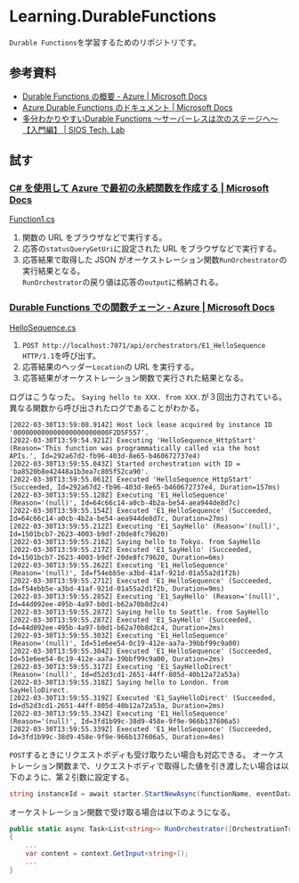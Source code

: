 # Learning.DurableFunctions

`Durable Functions`を学習するためのリポジトリです。

## 参考資料

- [Durable Functions の概要 \- Azure \| Microsoft Docs](https://docs.microsoft.com/ja-jp/azure/azure-functions/durable/durable-functions-overview?tabs=csharp)
- [Azure Durable Functions のドキュメント \| Microsoft Docs](https://docs.microsoft.com/ja-jp/azure/azure-functions/durable/)
- [多分わかりやすいDurable Functions 〜サーバーレスは次のステージへ〜【入門編】 \| SIOS Tech\. Lab](https://tech-lab.sios.jp/archives/12991)

## 試す

### [C\# を使用して Azure で最初の永続関数を作成する \| Microsoft Docs](https://docs.microsoft.com/ja-jp/azure/azure-functions/durable/durable-functions-create-first-csharp?pivots=code-editor-visualstudio)

[Function1.cs](/Learning.DurableFunctions/Function1.cs)

1. 関数の URL をブラウザなどで実行する。
1. 応答の`statusQueryGetUri`に設定された URL をブラウザなどで実行する。
1. 応答結果で取得した JSON がオーケストレーション関数`RunOrchestrator`の実行結果となる。  
   `RunOrchestrator`の戻り値は応答の`output`に格納される。

### [Durable Functions での関数チェーン \- Azure \| Microsoft Docs](https://docs.microsoft.com/ja-jp/azure/azure-functions/durable/durable-functions-sequence?tabs=csharp)

[HelloSequence.cs](/Learning.DurableFunctions/HelloSequence.cs)

1. `POST http://localhost:7071/api/orchestrators/E1_HelloSequence HTTP/1.1`を呼び出す。
1. 応答結果のヘッダー`Location`の URL を実行する。
1. 応答結果がオーケストレーション関数で実行された結果となる。

ログはこうなった。
`Saying hello to XXX. from XXX.`が３回出力されている。
異なる関数から呼び出されたログであることがわかる。

```log
[2022-03-30T13:59:08.914Z] Host lock lease acquired by instance ID '000000000000000000000000F2D5F557'.
[2022-03-30T13:59:54.921Z] Executing 'HelloSequence_HttpStart' (Reason='This function was programmatically called via the host APIs.', Id=292a67d2-fb96-403d-8e65-b460672737e4)
[2022-03-30T13:59:55.043Z] Started orchestration with ID = 'ba8520b8e42448a1b3ea7c805f52ca90'.
[2022-03-30T13:59:55.061Z] Executed 'HelloSequence_HttpStart' (Succeeded, Id=292a67d2-fb96-403d-8e65-b460672737e4, Duration=157ms)
[2022-03-30T13:59:55.128Z] Executing 'E1_HelloSequence' (Reason='(null)', Id=64c66c14-a0cb-4b2a-be54-aea944de8d7c)
[2022-03-30T13:59:55.154Z] Executed 'E1_HelloSequence' (Succeeded, Id=64c66c14-a0cb-4b2a-be54-aea944de8d7c, Duration=27ms)
[2022-03-30T13:59:55.212Z] Executing 'E1_SayHello' (Reason='(null)', Id=1501bcb7-2623-4003-b9df-20de8fc79620)
[2022-03-30T13:59:55.216Z] Saying hello to Tokyo. from SayHello
[2022-03-30T13:59:55.217Z] Executed 'E1_SayHello' (Succeeded, Id=1501bcb7-2623-4003-b9df-20de8fc79620, Duration=6ms)
[2022-03-30T13:59:55.262Z] Executing 'E1_HelloSequence' (Reason='(null)', Id=f54ebb5e-a3bd-41af-921d-01a55a2d1f2b)
[2022-03-30T13:59:55.271Z] Executed 'E1_HelloSequence' (Succeeded, Id=f54ebb5e-a3bd-41af-921d-01a55a2d1f2b, Duration=9ms)
[2022-03-30T13:59:55.285Z] Executing 'E1_SayHello' (Reason='(null)', Id=44d092ee-495b-4a97-b0d1-b62a70b8d2c4)
[2022-03-30T13:59:55.287Z] Saying hello to Seattle. from SayHello
[2022-03-30T13:59:55.287Z] Executed 'E1_SayHello' (Succeeded, Id=44d092ee-495b-4a97-b0d1-b62a70b8d2c4, Duration=2ms)
[2022-03-30T13:59:55.303Z] Executing 'E1_HelloSequence' (Reason='(null)', Id=51e6ee54-0c19-412e-aa7a-39bbf99c9a00)
[2022-03-30T13:59:55.304Z] Executed 'E1_HelloSequence' (Succeeded, Id=51e6ee54-0c19-412e-aa7a-39bbf99c9a00, Duration=2ms)
[2022-03-30T13:59:55.317Z] Executing 'E1_SayHelloDirect' (Reason='(null)', Id=d52d3cd1-2651-44ff-805d-40b12a72a53a)
[2022-03-30T13:59:55.318Z] Saying hello to London. from SayHelloDirect.
[2022-03-30T13:59:55.319Z] Executed 'E1_SayHelloDirect' (Succeeded, Id=d52d3cd1-2651-44ff-805d-40b12a72a53a, Duration=2ms)
[2022-03-30T13:59:55.334Z] Executing 'E1_HelloSequence' (Reason='(null)', Id=3fd1b99c-38d9-458e-9f9e-966b137606a5)
[2022-03-30T13:59:55.339Z] Executed 'E1_HelloSequence' (Succeeded, Id=3fd1b99c-38d9-458e-9f9e-966b137606a5, Duration=4ms)
```

`POST`するときにリクエストボディも受け取りたい場合も対応できる。
オーケストレーション関数まで、リクエストボディで取得した値を引き渡したい場合は以下のように、第２引数に設定する。

```cs
string instanceId = await starter.StartNewAsync(functionName, eventData.testvalue);
```

オーケストレーション関数で受け取る場合は以下のようになる。

```cs
public static async Task<List<string>> RunOrchestrator([OrchestrationTrigger] IDurableOrchestrationContext context)
{
    ...
    var content = context.GetInput<string>();
    ...
}
```

